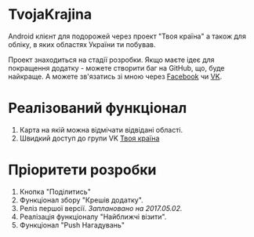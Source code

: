# TvojaKrajina
Android клієнт для подорожей через проект "Твоя країна" а також для обліку, в яких областях України ти побував.

Проект знаходиться на стадії розробки. Якщо маєте ідеє для покращення додатку - можете створити баг на GitHub, 
що, буде найкраще. А можете зв'язатись зі мною через [Facebook](https://www.facebook.com/gaidamakua)
чи [VK](https://vk.com/gaidamakua).

# Реалізований функціонал
1. Карта на якій можна відмічати відвідані області.
2. Швидкий доступ до групи VK [Твоя країна](https://vk.com/tvojakrajina)

# Пріоритети розробки
1. Кнопка "Поділитись"
1. Функціонал збору "Крешів додатку".
1. Реліз першої версії. *Заплановано на 2017.05.02.*
1. Реалізація функціоналу "Найближчі візити".
1. Функціонал "Push Нагадувань"
